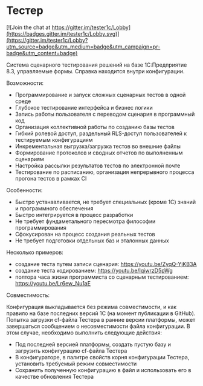 # Тестер

[![Join the chat at https://gitter.im/tester1c/Lobby](https://badges.gitter.im/tester1c/Lobby.svg)](https://gitter.im/tester1c/Lobby?utm_source=badge&utm_medium=badge&utm_campaign=pr-badge&utm_content=badge)

Система сценарного тестирования решений на базе 1С:Предприятие 8.3, управляемые формы.
Cправка находится внутри конфигурации.

Возможности:
- Программирование и запуск сложных сценарных тестов в одной среде
- Глубокое тестирование интерфейса и бизнес логики
- Запись работы пользователя с переводом сценария в программный код
- Организация коллективной работы по созданию базы тестов
- Гибкий ролевой доступ, раздельный RLS-доступ пользователей к тестируемым конфигурациям
- Инкрементальная выгрузка/загрузка тестов во внешние файлы
- Формирование протоколов и сводных отчетов по выполненным сценариям
- Настройка рассылки результатов тестов по электронной почте
- Тестирование по расписанию, организация непрерывного процесса прогона тестов в рамках CI

Особенности:
- Быстро устанавливается, не требует специальных (кроме 1С) знаний и программного обеспечения
- Быстро интегрируется в процесс разработки
- Не требует фундаметального пересмотра философии программирования
- Сфокусирован на процесс создания реальных тестов
- Не требует подготовки отдельных баз и эталонных данных

Несколько примеров:
- создание теста путем записи сценария: https://youtu.be/ZyqQ-YjKB3A
- создание теста кодированием: https://youtu.be/IqiwrzD5pWg
- полтора часа жизни программиста со сценарным тестированием: https://youtu.be/Lr6ew_Nu1aE

Совместимость:

Конфигурация выкладывается без режима совместимости, и как правило на базе последних версий 1С (на момент публикации в GitHub). Попытка загрузки cf-файла Тестера в ранние версии платформы, может завершаться сообщением о несовместимости файла конфигурации.
В этом случае, необходимо выполнить следующие действия:
- Под последней версией платформы, создать пустую базу и загрузить конфигурацию cf-файла Тестера
- В конфигураторе, в палитре свойств корня конфигурации Тестера, установить требуемый режим совместимости
- Сохранить полученную конфигурацию в файл и использовать его в качестве обновления Тестера
